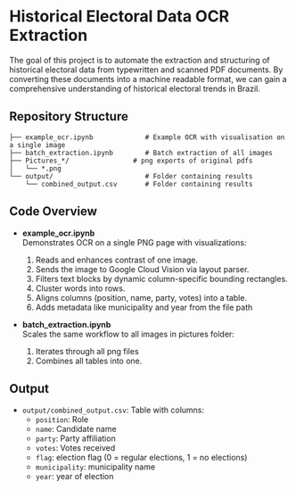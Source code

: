
# Historical Electoral Data OCR Extraction

The goal of this project is to automate the extraction and structuring of historical electoral data from typewritten and scanned PDF documents. By converting these documents into a machine readable format, we can gain a comprehensive understanding of historical electoral trends in Brazil.

## Repository Structure
```
├── example_ocr.ipynb             # Example OCR with visualisation on a single image
├── batch_extraction.ipynb        # Batch extraction of all images 
├── Pictures_*/                # png exports of original pdfs
│   └── *.png
└── output/                       # Folder containing results
    └── combined_output.csv       # Folder containing results     

```

## Code Overview

- **example_ocr.ipynb**  
  Demonstrates OCR on a single PNG page with visualizations:
  1. Reads and enhances contrast of one image.  
  2. Sends the image to Google Cloud Vision via layout parser.  
  3. Filters text blocks by dynamic column-specific bounding rectangles.  
  4. Cluster words into rows.  
  5. Aligns columns (position, name, party, votes) into a table. 
  6. Adds metadata like municipality and year from the file path 

- **batch_extraction.ipynb**  
  Scales the same workflow to all images in pictures folder:
  1. Iterates through all png files
  2. Combines all tables into one.  

## Output

- `output/combined_output.csv`: Table with columns:
  - `position`: Role  
  - `name`: Candidate name  
  - `party`: Party affiliation  
  - `votes`: Votes received  
  - `flag`: election flag (0 = regular elections, 1 =  no elections)  
  - `municipality`: municipality name  
  - `year`: year of election

